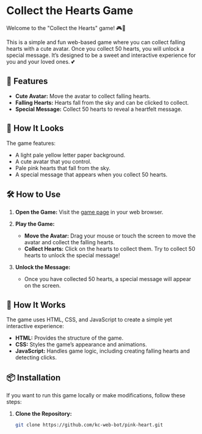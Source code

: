 # Collect the Hearts Game

Welcome to the "Collect the Hearts" game! 🎮💖

This is a simple and fun web-based game where you can collect falling hearts with a cute avatar. Once you collect 50 hearts, you will unlock a special message. It’s designed to be a sweet and interactive experience for you and your loved ones. 💕

## 🌟 Features

- **Cute Avatar:** Move the avatar to collect falling hearts.
- **Falling Hearts:** Hearts fall from the sky and can be clicked to collect.
- **Special Message:** Collect 50 hearts to reveal a heartfelt message.

## 🎨 How It Looks

The game features:
- A light pale yellow letter paper background.
- A cute avatar that you control.
- Pale pink hearts that fall from the sky.
- A special message that appears when you collect 50 hearts.

## 🛠️ How to Use

1. **Open the Game:**
   Visit the [game page](https://kc-web-bot.github.io/pink-heart/) in your web browser.

2. **Play the Game:**
   - **Move the Avatar:** Drag your mouse or touch the screen to move the avatar and collect the falling hearts.
   - **Collect Hearts:** Click on the hearts to collect them. Try to collect 50 hearts to unlock the special message!

3. **Unlock the Message:**
   - Once you have collected 50 hearts, a special message will appear on the screen.

## 🚀 How It Works

The game uses HTML, CSS, and JavaScript to create a simple yet interactive experience:
- **HTML:** Provides the structure of the game.
- **CSS:** Styles the game’s appearance and animations.
- **JavaScript:** Handles game logic, including creating falling hearts and detecting clicks.

## 📦 Installation

If you want to run this game locally or make modifications, follow these steps:

1. **Clone the Repository:**

   ```bash
   git clone https://github.com/kc-web-bot/pink-heart.git

